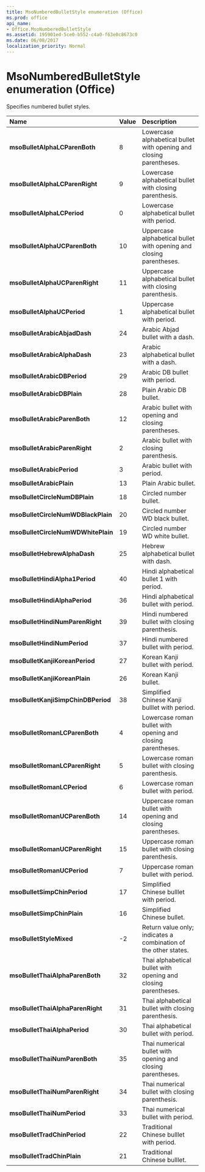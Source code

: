```yaml
---
title: MsoNumberedBulletStyle enumeration (Office)
ms.prod: office
api_name:
- Office.MsoNumberedBulletStyle
ms.assetid: 195901ed-5ce0-b552-c4a0-f63e0c8673c0
ms.date: 06/08/2017
localization_priority: Normal
---
```



# MsoNumberedBulletStyle enumeration (Office)

Specifies numbered bullet styles.



|Name|Value|Description|
|:-----|:-----|:-----|
|**msoBulletAlphaLCParenBoth**|8|Lowercase alphabetical bullet with opening and closing parentheses.|
|**msoBulletAlphaLCParenRight**|9|Lowercase alphabetical bullet with closing parenthesis.|
|**msoBulletAlphaLCPeriod**|0|Lowercase alphabetical bullet with period.|
|**msoBulletAlphaUCParenBoth**|10|Uppercase alphabetical bullet with opening and closing parentheses.|
|**msoBulletAlphaUCParenRight**|11|Uppercase alphabetical bullet with closing parenthesis.|
|**msoBulletAlphaUCPeriod**|1|Uppercase alphabetical bullet with period.|
|**msoBulletArabicAbjadDash**|24|Arabic Abjad bullet with a dash.|
|**msoBulletArabicAlphaDash**|23|Arabic alphabetical bullet with a dash.|
|**msoBulletArabicDBPeriod**|29|Arabic DB bullet with period.|
|**msoBulletArabicDBPlain**|28|Plain Arabic DB bullet.|
|**msoBulletArabicParenBoth**|12|Arabic bullet with opening and closing parentheses.|
|**msoBulletArabicParenRight**|2|Arabic bullet with closing parenthesis.|
|**msoBulletArabicPeriod**|3|Arabic bullet with period.|
|**msoBulletArabicPlain**|13|Plain Arabic bullet.|
|**msoBulletCircleNumDBPlain**|18|Circled number bullet.|
|**msoBulletCircleNumWDBlackPlain**|20|Circled number WD black bullet.|
|**msoBulletCircleNumWDWhitePlain**|19|Circled number WD white bullet.|
|**msoBulletHebrewAlphaDash**|25|Hebrew alphabetical bullet with dash.|
|**msoBulletHindiAlpha1Period**|40|Hindi alphabetical bullet 1 with period.|
|**msoBulletHindiAlphaPeriod**|36|Hindi alphabetical bullet with period.|
|**msoBulletHindiNumParenRight**|39|Hindi numbered bullet with closing parenthesis.|
|**msoBulletHindiNumPeriod**|37|Hindi numbered bullet with period.|
|**msoBulletKanjiKoreanPeriod**|27|Korean Kanji bullet with period.|
|**msoBulletKanjiKoreanPlain**|26|Korean Kanji bullet.|
|**msoBulletKanjiSimpChinDBPeriod**|38|Simplified Chinese Kanji bulllet with period.|
|**msoBulletRomanLCParenBoth**|4|Lowercase roman bullet with opening and closing parentheses.|
|**msoBulletRomanLCParenRight**|5|Lowercase roman bullet with closing parenthesis.|
|**msoBulletRomanLCPeriod**|6|Lowercase roman bullet with period.|
|**msoBulletRomanUCParenBoth**|14|Uppercase roman bullet with opening and closing parentheses.|
|**msoBulletRomanUCParenRight**|15|Uppercase roman bullet with closing parenthesis.|
|**msoBulletRomanUCPeriod**|7|Uppercase roman bullet with period.|
|**msoBulletSimpChinPeriod**|17|Simplified Chinese bulllet with period.|
|**msoBulletSimpChinPlain**|16|Simplified Chinese bullet.|
|**msoBulletStyleMixed**|-2|Return value only; indicates a combination of the other states. |
|**msoBulletThaiAlphaParenBoth**|32|Thai alphabetical bullet with opening and closing parentheses.|
|**msoBulletThaiAlphaParenRight**|31|Thai alphabetical bullet with closing parenthesis.|
|**msoBulletThaiAlphaPeriod**|30|Thai alphabetical bullet with period.|
|**msoBulletThaiNumParenBoth**|35|Thai numerical bullet with opening and closing parentheses.|
|**msoBulletThaiNumParenRight**|34|Thai numerical bullet with closing parenthesis.|
|**msoBulletThaiNumPeriod**|33|Thai numerical bullet with period.|
|**msoBulletTradChinPeriod**|22|Traditional Chinese bulllet with period.|
|**msoBulletTradChinPlain**|21|Traditional Chinese bulllet.|

